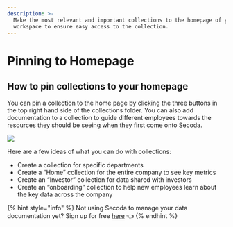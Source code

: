 ```yaml
---
description: >-
  Make the most relevant and important collections to the homepage of your
  workspace to ensure easy access to the collection.
---
```


# Pinning to Homepage

## **How to pin collections to your homepage** <a href="#h_3a4bfd6458" id="h_3a4bfd6458"></a>

You can pin a collection to the home page by clicking the three buttons in the top right hand side of the collections folder. You can also add documentation to a collection to guide different employees towards the resources they should be seeing when they first come onto Secoda.

![](https://downloads.intercomcdn.com/i/o/392615124/b33718833dfe09d4164ddfe7/Screen+Shot+2021-09-21+at+11.24.39+AM.png)

Here are a few ideas of what you can do with collections:

* Create a collection for specific departments
* Create a “Home” collection for the entire company to see key metrics
* Create an “Investor” collection for data shared with investors
* Create an “onboarding” collection to help new employees learn about the key data across the company

{% hint style="info" %}
Not using Secoda to manage your data documentation yet? Sign up for free [here](http://app.secoda.co/) 👈
{% endhint %}
